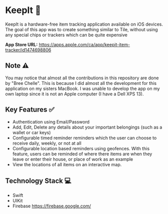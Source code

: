 # KeepIt 🔑
KeepIt is a hardware-free item tracking application available on iOS devices. The goal of this app was to create something similar to Tile, without using any special chips or trackers which can be quite expensive

**App Store URL:** https://apps.apple.com/ca/app/keepit-item-tracker/id1474698806

## Note ⚠
You may notice that almost all the contributions in this repository are done by "Bree Chelle". This is because I did almost all the development for this application on my sisters MacBook. I was unable to develop the app on my own laptop since it is not an Apple computer (I have a Dell XPS 13).

## Key Features ✅
* Authentication using Email/Password
* Add, Edit, Delete any details about your important belongings (such as a wallet or car keys)
* Configurable timed reminder reminders which the user can choose to receive daily, weekly, or not at all
* Configurable location based reminders using geofences. With this feature, users can be reminded of where there items are when they leave or enter their house, or place of work as an example
* View the locations of all items on an interactive map.

## Technology Stack 💻
* Swift
* UIKit
* Firebase https://firebase.google.com/
